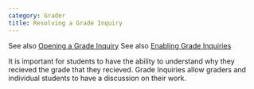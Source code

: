 ```yaml
---
category: Grader
title: Resolving a Grade Inquiry
---
```


See also [Opening a Grade Inquiry](../student/grade_inquiry_student)
See also [Enabling Grade Inquiries](../instructor/grade_inquiry_instructor)

It is important for students to have the ability to understand why they recieved the grade that they recieved. Grade Inquiries allow graders and individual students to have a discussion on their work.

